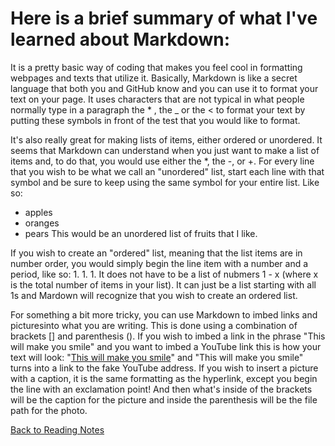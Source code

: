 # Here is a brief summary of what I've learned about Markdown:
It is a pretty basic way of coding that makes you feel cool in formatting webpages and texts that utilize it. 
Basically, Markdown is like a secret language that both you and GitHub know and you can use it to format your text on your page. It uses characters 
that are not typical in what people normally type in a paragraph the * , the _ or the < to format your text by putting these symbols in front of the 
test that you would like to format. 

It's also really great for making lists of items, either ordered or unordered. It seems that Markdown can understand when you just want to make a 
list of items and, to do that, you would use either the *, the -, or +. For every line that you wish to be what we call an "unordered" list, start 
each line with that symbol and be sure to keep using the same symbol for your entire list. Like so:
* apples
* oranges
* pears
This would be an unordered list of fruits that I like. 

If you wish to create an "ordered" list, meaning that the list items are in number order, you would simply begin the line item with a number and a period, like so:
1.
1.
1.
It does not have to be a list of nubmers 1 - x (where x is the total number of items in your list). It can just be a list starting with all 1s and 
Mardown will recognize that you wish to create an ordered list.

For something a bit more tricky, you can use Markdown to imbed links and picturesinto what you are writing. This is done using a combination of brackets [] and parenthesis ().
If you wish to imbed a link in the phrase "This will make you smile" and you want to imbed a YouTube link this is how your text will look:
"[This will make you smile](https//youtube.com/xyz)" and "This will make you smile" turns into a link to the fake YouTube address. If you wish to insert a picture with a caption,
it is the same formatting as the hyperlink, except you begin the line with an exclamation point! And then what's inside of the brackets will be the caption for the picture and
inside the parenthesis will be the file path for the photo.


[Back to Reading Notes](README.md)
